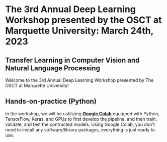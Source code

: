 # The 3rd Annual Deep Learning Workshop presented by the OSCT at Marquette University: March 24th, 2023

## Transfer Learning in Computer Vision and Natural Language Processing


Welcome to the 3rd Annual Deep Learning Workshop presented by The OSCT at Marquette University! 

##  Hands-on-practice (Python)
In the workshop, we will be ustilizing [<strong>Google Colab</strong>](https://colab.research.google.com/notebooks/welcome.ipynb) equipped with Python, TensorFlow, Keras, and GPUs to first develop the pipeline, and then train, validate, and test the contructed models. Using Google Colab, you don't need to install any software/library packages, everything is just ready to use.
